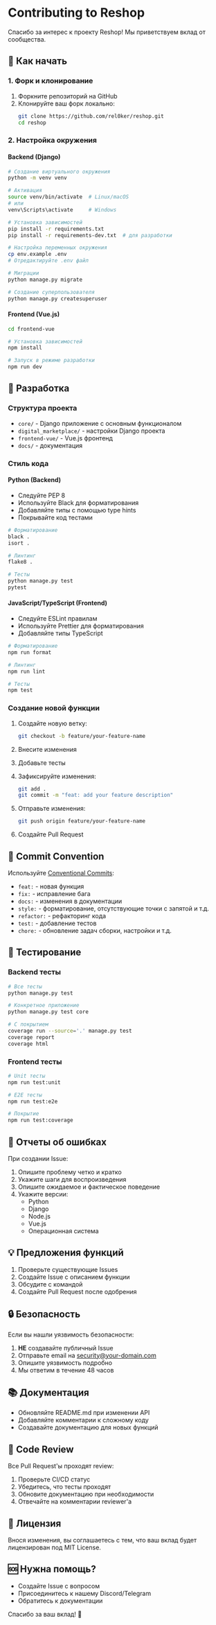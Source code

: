 # Contributing to Reshop

Спасибо за интерес к проекту Reshop! Мы приветствуем вклад от сообщества.

## 🚀 Как начать

### 1. Форк и клонирование

1. Форкните репозиторий на GitHub
2. Клонируйте ваш форк локально:
   ```bash
   git clone https://github.com/rel0ker/reshop.git
   cd reshop
   ```

### 2. Настройка окружения

#### Backend (Django)
```bash
# Создание виртуального окружения
python -m venv venv

# Активация
source venv/bin/activate  # Linux/macOS
# или
venv\Scripts\activate     # Windows

# Установка зависимостей
pip install -r requirements.txt
pip install -r requirements-dev.txt  # для разработки

# Настройка переменных окружения
cp env.example .env
# Отредактируйте .env файл

# Миграции
python manage.py migrate

# Создание суперпользователя
python manage.py createsuperuser
```

#### Frontend (Vue.js)
```bash
cd frontend-vue

# Установка зависимостей
npm install

# Запуск в режиме разработки
npm run dev
```

## 🔧 Разработка

### Структура проекта

- `core/` - Django приложение с основным функционалом
- `digital_marketplace/` - настройки Django проекта
- `frontend-vue/` - Vue.js фронтенд
- `docs/` - документация

### Стиль кода

#### Python (Backend)
- Следуйте PEP 8
- Используйте Black для форматирования
- Добавляйте типы с помощью type hints
- Покрывайте код тестами

```bash
# Форматирование
black .
isort .

# Линтинг
flake8 .

# Тесты
python manage.py test
pytest
```

#### JavaScript/TypeScript (Frontend)
- Следуйте ESLint правилам
- Используйте Prettier для форматирования
- Добавляйте типы TypeScript

```bash
# Форматирование
npm run format

# Линтинг
npm run lint

# Тесты
npm test
```

### Создание новой функции

1. Создайте новую ветку:
   ```bash
   git checkout -b feature/your-feature-name
   ```

2. Внесите изменения

3. Добавьте тесты

4. Зафиксируйте изменения:
   ```bash
   git add .
   git commit -m "feat: add your feature description"
   ```

5. Отправьте изменения:
   ```bash
   git push origin feature/your-feature-name
   ```

6. Создайте Pull Request

## 📝 Commit Convention

Используйте [Conventional Commits](https://www.conventionalcommits.org/):

- `feat:` - новая функция
- `fix:` - исправление бага
- `docs:` - изменения в документации
- `style:` - форматирование, отсутствующие точки с запятой и т.д.
- `refactor:` - рефакторинг кода
- `test:` - добавление тестов
- `chore:` - обновление задач сборки, настройки и т.д.

## 🧪 Тестирование

### Backend тесты
```bash
# Все тесты
python manage.py test

# Конкретное приложение
python manage.py test core

# С покрытием
coverage run --source='.' manage.py test
coverage report
coverage html
```

### Frontend тесты
```bash
# Unit тесты
npm run test:unit

# E2E тесты
npm run test:e2e

# Покрытие
npm run test:coverage
```

## 🐛 Отчеты об ошибках

При создании Issue:

1. Опишите проблему четко и кратко
2. Укажите шаги для воспроизведения
3. Опишите ожидаемое и фактическое поведение
4. Укажите версии:
   - Python
   - Django
   - Node.js
   - Vue.js
   - Операционная система

## 💡 Предложения функций

1. Проверьте существующие Issues
2. Создайте Issue с описанием функции
3. Обсудите с командой
4. Создайте Pull Request после одобрения

## 🔒 Безопасность

Если вы нашли уязвимость безопасности:

1. **НЕ** создавайте публичный Issue
2. Отправьте email на security@your-domain.com
3. Опишите уязвимость подробно
4. Мы ответим в течение 48 часов

## 📚 Документация

- Обновляйте README.md при изменении API
- Добавляйте комментарии к сложному коду
- Создавайте документацию для новых функций

## 🤝 Code Review

Все Pull Request'ы проходят review:

1. Проверьте CI/CD статус
2. Убедитесь, что тесты проходят
3. Обновите документацию при необходимости
4. Отвечайте на комментарии reviewer'а

## 📄 Лицензия

Внося изменения, вы соглашаетесь с тем, что ваш вклад будет лицензирован под MIT License.

## 🆘 Нужна помощь?

- Создайте Issue с вопросом
- Присоединитесь к нашему Discord/Telegram
- Обратитесь к документации

Спасибо за ваш вклад! 🎉
